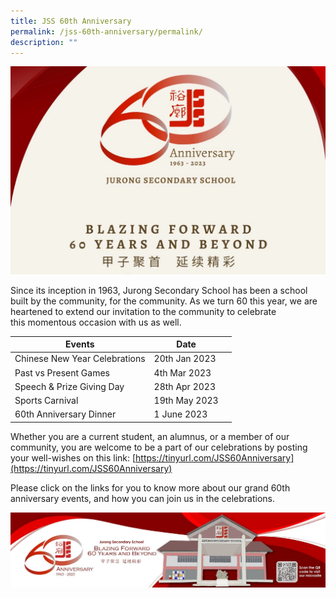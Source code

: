 ```yaml
---
title: JSS 60th Anniversary
permalink: /jss-60th-anniversary/permalink/
description: ""
---
```

![](/images/60th%20Anniversary%20Logo.jpeg)

Since its inception in 1963, Jurong Secondary School has been a school built by the community, for the community. As we turn 60 this year, we are heartened to extend our invitation to the community to celebrate this momentous occasion with us as well.

| Events | Date |  |
| -------- | -------- | -------- |
| Chinese New Year Celebrations     | 20th Jan 2023    
| Past vs Present Games   | 4th Mar 2023
| Speech & Prize Giving Day    | 28th Apr 2023     |   |
| Sports Carnival     | 19th May 2023    |    |
| 60th Anniversary Dinner     | 1 June 2023    |      |

Whether you are a current student, an alumnus, or a member of our community, you are welcome to be a part of our celebrations by posting your well-wishes on this link: [https://tinyurl.com/JSS60Anniversary](https://tinyurl.com/JSS60Anniversary)  

  

Please click on the links for you to know more about our grand 60th anniversary events, and how you can join us in the celebrations.

![](/images/60th%20Anniversary%20Bottom%20Banner.jpeg)